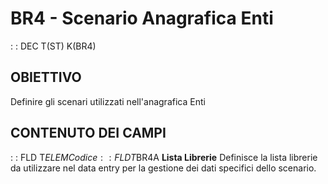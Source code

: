 # BR4 - Scenario Anagrafica Enti
 :  : DEC T(ST) K(BR4)
## OBIETTIVO
Definire gli scenari utilizzati nell'anagrafica Enti
## CONTENUTO DEI CAMPI
 :  : FLD T$ELEM Codice
 :  : FLD T$BR4A **Lista Librerie**
Definisce la lista librerie da utilizzare nel data entry per la gestione dei dati specifici dello scenario.
